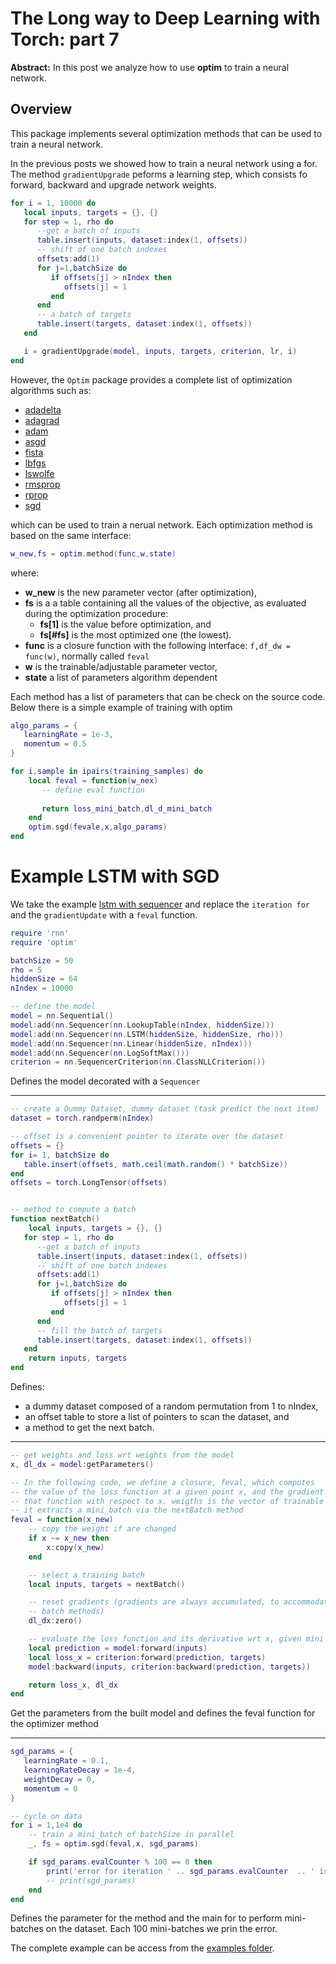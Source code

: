 The Long way to Deep Learning with Torch: part 7
============
**Abstract:** In this post we analyze how to use **optim** to train a neural network.

## Overview

This package implements several optimization methods that can be used to train a neural network.

In the previous posts we showed how to train a neural network using a for. The method `gradientUpgrade` peforms a learning step, which consists fo forward, backward and upgrade network weights.

```lua
for i = 1, 10000 do
   local inputs, targets = {}, {}
   for step = 1, rho do
      --get a batch of inputs
      table.insert(inputs, dataset:index(1, offsets))
      -- shift of one batch indexes
      offsets:add(1)
      for j=1,batchSize do
         if offsets[j] > nIndex then
            offsets[j] = 1
         end
      end
      -- a batch of targets
      table.insert(targets, dataset:index(1, offsets))
   end

   i = gradientUpgrade(model, inputs, targets, criterion, lr, i)
end
```

However, the `Optim` package provides a complete list of optimization algorithms such as:

- [adadelta](https://github.com/torch/optim/blob/master/adadelta.lua)
- [adagrad](https://github.com/torch/optim/blob/master/adagrad.lua)
- [adam](https://github.com/torch/optim/blob/master/adam.lua)
- [asgd](https://github.com/torch/optim/blob/master/asgd.lua)
- [fista](https://github.com/torch/optim/blob/master/fista.lua)
- [lbfgs](https://github.com/torch/optim/blob/master/lbfgs.lua)
- [lswolfe](https://github.com/torch/optim/blob/master/lswolfe.lua)
- [rmsprop](https://github.com/torch/optim/blob/master/rmsprop.lua)
- [rprop](https://github.com/torch/optim/blob/master/rprop.lua)
- [sgd](https://github.com/torch/optim/blob/master/sgd.lua)

which can be used to train a nerual network. Each optimization method is based on the same interface:

```lua
w_new,fs = optim.method(func,w,state)
```

where:

- **w_new** is the new parameter vector (after optimization),
- **fs** is a a table containing all the values of the objective, as evaluated during the optimization procedure: 
	- **fs[1]** is the value before optimization, and 
	- **fs[#fs]** is the most optimized one (the lowest).
- **func** is a closure function with the following interface: `f,df_dw = func(w)`, normally called `feval`
- **w** is the trainable/adjustable parameter vector, 
- **state** a list of parameters algorithm dependent 

Each method has a list of parameters that can be check on the source code.
Below there is a simple example of training with optim

```lua
algo_params = {
   learningRate = 1e-3,
   momentum = 0.5
}

for i,sample in ipairs(training_samples) do
    local feval = function(w_nex)
       -- define eval function
       
       return loss_mini_batch,dl_d_mini_batch
    end
    optim.sgd(fevale,x,algo_params)
end
```

# Example LSTM with SGD

We take the example [lstm with sequencer](./examples/lstm_sequencer.lua) and replace the `iteration for` and the `gradientUpdate` with a `feval` function. 

```lua
require 'rnn'
require 'optim'

batchSize = 50
rho = 5
hiddenSize = 64
nIndex = 10000

-- define the model
model = nn.Sequential()
model:add(nn.Sequencer(nn.LookupTable(nIndex, hiddenSize)))
model:add(nn.Sequencer(nn.LSTM(hiddenSize, hiddenSize, rho)))
model:add(nn.Sequencer(nn.Linear(hiddenSize, nIndex)))
model:add(nn.Sequencer(nn.LogSoftMax()))
criterion = nn.SequencerCriterion(nn.ClassNLLCriterion())

```
Defines the model decorated with a `Sequencer`

------------

```lua
-- create a Dummy Dataset, dummy dataset (task predict the next item)
dataset = torch.randperm(nIndex)

-- offset is a convenient pointer to iterate over the dataset
offsets = {}
for i= 1, batchSize do
   table.insert(offsets, math.ceil(math.random() * batchSize))
end
offsets = torch.LongTensor(offsets)


-- method to compute a batch
function nextBatch()
	local inputs, targets = {}, {}
   for step = 1, rho do
      --get a batch of inputs
      table.insert(inputs, dataset:index(1, offsets))
      -- shift of one batch indexes
      offsets:add(1)
      for j=1,batchSize do
         if offsets[j] > nIndex then
            offsets[j] = 1
         end
      end
      -- fill the batch of targets
      table.insert(targets, dataset:index(1, offsets))
   end
	return inputs, targets
end

```
Defines:

- a dummy dataset composed of a random permutation from 1 to nIndex,
- an offset table to store a list of pointers to scan the dataset, and
- a method to get the next batch.

------------

```lua
-- get weights and loss wrt weights from the model
x, dl_dx = model:getParameters()

-- In the following code, we define a closure, feval, which computes
-- the value of the loss function at a given point x, and the gradient of
-- that function with respect to x. weigths is the vector of trainable weights,
-- it extracts a mini_batch via the nextBatch method
feval = function(x_new)
	-- copy the weight if are changed
	if x ~= x_new then
		x:copy(x_new)
	end

	-- select a training batch
	local inputs, targets = nextBatch()

	-- reset gradients (gradients are always accumulated, to accommodate
	-- batch methods)
	dl_dx:zero()

	-- evaluate the loss function and its derivative wrt x, given mini batch
	local prediction = model:forward(inputs)
	local loss_x = criterion:forward(prediction, targets)
	model:backward(inputs, criterion:backward(prediction, targets))

	return loss_x, dl_dx
end

```

Get the parameters from the built model and defines the feval function for the optimizer method

--------------

```lua
sgd_params = {
   learningRate = 0.1,
   learningRateDecay = 1e-4,
   weightDecay = 0,
   momentum = 0
}

-- cycle on data
for i = 1,1e4 do
	-- train a mini_batch of batchSize in parallel
	_, fs = optim.sgd(feval,x, sgd_params)

	if sgd_params.evalCounter % 100 == 0 then
		print('error for iteration ' .. sgd_params.evalCounter  .. ' is ' .. fs[1] / rho)
		-- print(sgd_params)
	end
end

```
Defines the parameter for the method and the main for to perform mini-batches on the dataset. Each 100 mini-batches we prin the error.

The complete example can be access from the [examples folder](./examples/).

